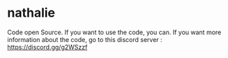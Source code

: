 # nathalie
Code open Source.
If you want to use the code, you can.
If you want more information about the code, go to this discord server : https://discord.gg/g2WSzzf
